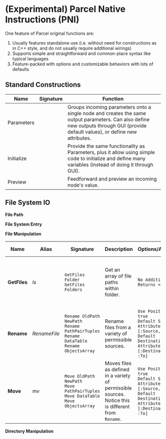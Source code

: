 # (Experimental) Parcel Native Instructions (PNI)

<!-- (Remark, #20240326) Parcel Native Instructions should be a much smaller subset of PSL (Parcel Standard Libraries), which in theory when provided should be able to implement all upper layer functionalities directly as Parcel nodes/instructions -->
<!-- (Remark, #20240326) It looks like the original intention with PNI is to be used with MiniParcel, in which case it's still going to be a subset of PSL but it makes sense to be quite robust and comprehensive like PowerShell -->

<!-- We may or may not move this to Parcel Open Standards; At the moment, let's develop this as a standalone piece -->

One feature of Parcel original functions are:

1. Usually features standalone use (i.e. without need for constructions as in C++ style, and do not usually require additional wirings)
2. Supports simple and straightforward and common-place syntax like typical languages
3. Feature-packed with options and customizable behaviors with lots of defaults

## Standard Constructions

|Name|Signature|Function|
|-|-|-|
|Parameters||Groups incoming parameters onto a single node and creates the same output parameters. Can also define new outputs through GUI (provide default values), or define new attributes.|
|Initialize||Provide the same functionality as Parameters, plus it allow using simple code to initialize and define many variables (instead of doing it through GUI).|
|Preview||Feedforward and preview an incoming node's value.|

## File System IO

**File Path**

**File System Entry**

**File Manipulation**

|Name|Alias|Signature|Description|Options/Attributes|Additional Returns|NExT Mapping|
|-|-|-|-|-|-|-|
|**GetFiles**|*ls*|`GetFiles Folder`<br/>`GetFiles Folders`|Get an array of file paths within folder.|`No Additional Returns = false`|File paths<br/>File names<br/>File names without extentions<br/>File extensions<br/>File sizes|`System.IO.Directory.EnumerateFiles`|
|**Rename**|*RenameFile*|`Rename OldPath NewPath`<br/>`Rename PathPairTuples`<br/>`Rename DataTable`<br/>`Rename ObjectsArray`|Rename files from a variety of permissible sources.|`Use Positional = true`<br/>`Default Source Attribute Names = [:Source, :From]`<br/>`Default Destination Attribute Names = [:Destination, :To]`||`System.IO.Directory.EnumerateFiles`|
|**Move**|*mv*|`Move OldPath NewPath`<br/>`Move PathPairTuples`<br/>`Move DataTable`<br/>`Move ObjectsArray`|Moves files as defined in a variety of permissible sources. Notice this is different from `Rename`.|`Use Positional = true`<br/>`Default Source Attribute Names = [:Source, :From]`<br/>`Default Destination Attribute Names = [:Destination, :To]`||`System.IO.Directory.EnumerateFiles`|

**Directory Manipulation**